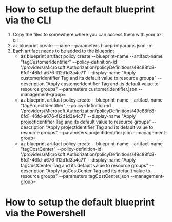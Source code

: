 # How to setup the default blueprint via the CLI
1. Copy the files to somewhere where you can access them with your az cli
2. az blueprint create --name <blueprint-name> --parameters blueprintparams.json -m <management-group>
3. Each artifact needs to be added to the blueprint
    - az blueprint artifact policy create --blueprint-name <blueprint-name> --artifact-name "tagCustomerIdentifier" --policy-definition-id '/providers/Microsoft.Authorization/policyDefinitions/49c88fc8-6fd1-46fd-a676-f12d1d3a4c71' --display-name "Apply customerIdentifier Tag and its default value to resource groups" --description "Apply customerIdentifier Tag and its default value to resource groups" --parameters customerIdentifier.json --management-group=<management-group>
    - az blueprint artifact policy create --blueprint-name <blueprint-name> --artifact-name "tagProjectIdentifier" --policy-definition-id '/providers/Microsoft.Authorization/policyDefinitions/49c88fc8-6fd1-46fd-a676-f12d1d3a4c71' --display-name "Apply projectIdentifier Tag and its default value to resource groups" --description "Apply projectIdentifier Tag and its default value to resource groups" --parameters projectIdentifier.json --management-group=<management-group>
    - az blueprint artifact policy create --blueprint-name <blueprint-name> --artifact-name "tagCostCenter" --policy-definition-id '/providers/Microsoft.Authorization/policyDefinitions/49c88fc8-6fd1-46fd-a676-f12d1d3a4c71' --display-name "Apply tagCostCenter Tag and its default value to resource groups" --description "Apply tagCostCenter Tag and its default value to resource groups" --parameters tagCostCenter.json --management-group=<management-group>

# How to setup the default blueprint via the Powershell
